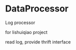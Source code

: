DataProcessor
=============

Log processor

for lishuiqiao project

read log, provide thrift interface
